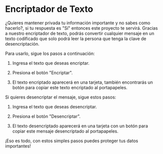 # Encriptador de Texto

¿Quieres mantener privada tu información importante y no sabes como hacerlo?, si tu respuesta es "Sí" entonces este proyecto te servirá. Gracias a nuestro encriptador de texto, podrás convertir cualquier mensaje en un texto codificado que solo podrá leer la persona que tenga la clave de desencriptación.

Para usarlo, sigue los pasos a continuación:

1. Ingresa el texto que deseas encriptar.

2. Presiona el botón "Encriptar".

3. El texto encriptado aparecerá en una tarjeta, también encontrarás un botón para copiar este texto encriptado al portapapeles.

Si quieres desencriptar el mensaje, sigue estos pasos:

1. Ingresa el texto que deseas desencriptar.

2. Presiona el botón "Desencriptar".

3. El texto desencriptado aparecerá en una tarjeta con un botón para copiar este mensaje desencriptado al portapapeles.

¡Eso es todo, con estos simples pasos puedes proteger tus datos importantes!
